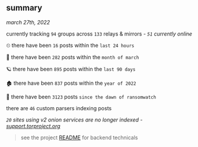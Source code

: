 
## summary
_march 27th, 2022_

currently tracking `94` groups across `133` relays & mirrors - _`51` currently online_

⏲ there have been `16` posts within the `last 24 hours`

🦈 there have been `282` posts within the `month of march`

🪐 there have been `895` posts within the `last 90 days`

🏚 there have been `837` posts within the `year of 2022`

🦕 there have been `3123` posts `since the dawn of ransomwatch`

there are `46` custom parsers indexing posts

_`20` sites using v2 onion services are no longer indexed - [support.torproject.org](https://support.torproject.org/onionservices/v2-deprecation/)_

> see the project [README](https://github.com/thetanz/ransomwatch#ransomwatch--) for backend technicals
